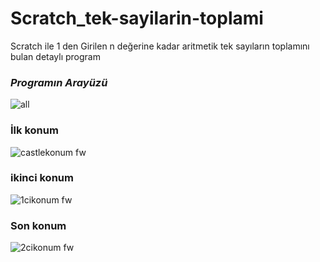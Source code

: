 # Scratch_tek-sayilarin-toplami
Scratch ile 1 den Girilen n değerine kadar aritmetik tek sayıların toplamını bulan detaylı program

###  _Programın Arayüzü_

![all](https://user-images.githubusercontent.com/41057642/90335702-7f05a980-dfdf-11ea-8773-5d33df819a78.png)

### İlk konum

![castlekonum fw](https://user-images.githubusercontent.com/41057642/90335716-917fe300-dfdf-11ea-9e1a-0abcfc1547fe.png)

### ikinci konum

![1cikonum fw](https://user-images.githubusercontent.com/41057642/90335718-92b11000-dfdf-11ea-9b67-82bd1fc59d23.png)

### Son konum

![2cikonum fw](https://user-images.githubusercontent.com/41057642/90335712-8f1d8900-dfdf-11ea-8296-252a14ab2259.png)
